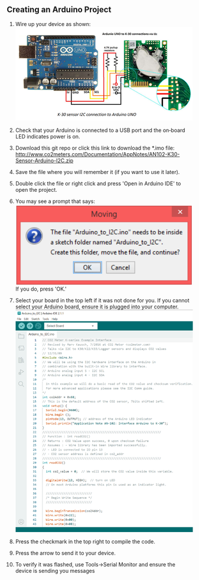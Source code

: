 ## Creating an Arduino Project

1. Wire up your device as shown:
![5v -> VCC; GND -> GND; SDA -> SDA; SCL -> SCL](wiring.png)

2. Check that your Arduino is connected to a USB port and the on‐board LED indicates power is on.

3. Download this git repo or click this link to download the *.imo file: http://www.co2meters.com/Documentation/AppNotes/AN102-K30-Sensor-Arduino-I2C.zip

4. Save the file where you will remember it (if you want to use it later).

5. Double click the file or right click and press 'Open in Arduino IDE' to open the project.

6. You may see a prompt that says:
![Alt text](create_sketch.png)
If you do, press 'OK.'

7. Select your board in the top left if it was not done for you. If you cannot select your Arduino board, ensure it is plugged into your computer.
![Alt text](arduino_ide.png)

8. Press the checkmark in the top right to compile the code.

9. Press the arrow to send it to your device.

10. To verify it was flashed, use Tools->Serial Monitor and ensure the device is sending you messages
